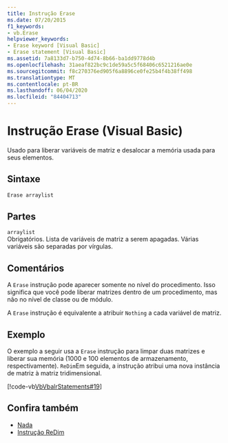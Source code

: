 ```yaml
---
title: Instrução Erase
ms.date: 07/20/2015
f1_keywords:
- vb.Erase
helpviewer_keywords:
- Erase keyword [Visual Basic]
- Erase statement [Visual Basic]
ms.assetid: 7a8133d7-b750-4d74-8b66-ba1dd9778d4b
ms.openlocfilehash: 31aeaf822bc9c1de59a5c5f68406c6521216ae0e
ms.sourcegitcommit: f8c270376ed905f6a8896ce0fe25b4f4b38ff498
ms.translationtype: MT
ms.contentlocale: pt-BR
ms.lasthandoff: 06/04/2020
ms.locfileid: "84404713"
---
```

# <a name="erase-statement-visual-basic"></a>Instrução Erase (Visual Basic)
Usado para liberar variáveis de matriz e desalocar a memória usada para seus elementos.  
  
## <a name="syntax"></a>Sintaxe  
  
```vb  
Erase arraylist  
```  
  
## <a name="parts"></a>Partes  
 `arraylist`  
 Obrigatórios. Lista de variáveis de matriz a serem apagadas. Várias variáveis são separadas por vírgulas.  
  
## <a name="remarks"></a>Comentários  
 A `Erase` instrução pode aparecer somente no nível do procedimento. Isso significa que você pode liberar matrizes dentro de um procedimento, mas não no nível de classe ou de módulo.  
  
 A `Erase` instrução é equivalente a atribuir `Nothing` a cada variável de matriz.  
  
## <a name="example"></a>Exemplo  
 O exemplo a seguir usa a `Erase` instrução para limpar duas matrizes e liberar sua memória (1000 e 100 elementos de armazenamento, respectivamente). `ReDim`Em seguida, a instrução atribui uma nova instância de matriz à matriz tridimensional.  
  
 [!code-vb[VbVbalrStatements#19](~/samples/snippets/visualbasic/VS_Snippets_VBCSharp/VbVbalrStatements/VB/Class1.vb#19)]  
  
## <a name="see-also"></a>Confira também

- [Nada](../nothing.md)
- [Instrução ReDim](redim-statement.md)
